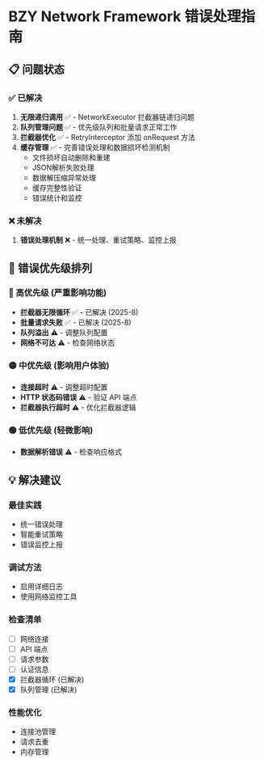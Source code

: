 # BZY Network Framework 错误处理指南

## 📋 问题状态

### ✅ 已解决

1. **无限递归调用** ✅ - NetworkExecutor 拦截器链递归问题
2. **队列管理问题** ✅ - 优先级队列和批量请求正常工作
3. **拦截器优化** ✅ - RetryInterceptor 添加 onRequest 方法
4. **缓存管理** ✅ - 完善错误处理和数据损坏检测机制
   - 文件损坏自动删除和重建
   - JSON解析失败处理
   - 数据解压缩异常处理
   - 缓存完整性验证
   - 错误统计和监控

### ❌ 未解决

1. **错误处理机制** ❌ - 统一处理、重试策略、监控上报

## 🔧 错误优先级排列

### 🔴 高优先级 (严重影响功能)
- **拦截器无限循环** ✅ - 已解决 (2025-8)
- **批量请求失败** ✅ - 已解决 (2025-8)
- **队列溢出** ⚠️ - 调整队列配置
- **网络不可达** ⚠️ - 检查网络状态

### 🟡 中优先级 (影响用户体验)
- **连接超时** ⚠️ - 调整超时配置
- **HTTP 状态码错误** ⚠️ - 验证 API 端点
- **拦截器执行超时** ⚠️ - 优化拦截器逻辑

### 🟢 低优先级 (轻微影响)
- **数据解析错误** ⚠️ - 检查响应格式

## 💡 解决建议

### 最佳实践
- 统一错误处理
- 智能重试策略
- 错误监控上报

### 调试方法
- 启用详细日志
- 使用网络监控工具

### 检查清单
- [ ] 网络连接
- [ ] API 端点
- [ ] 请求参数
- [ ] 认证信息
- [x] 拦截器循环 (已解决)
- [x] 队列管理 (已解决)

### 性能优化
- 连接池管理
- 请求去重
- 内存管理

